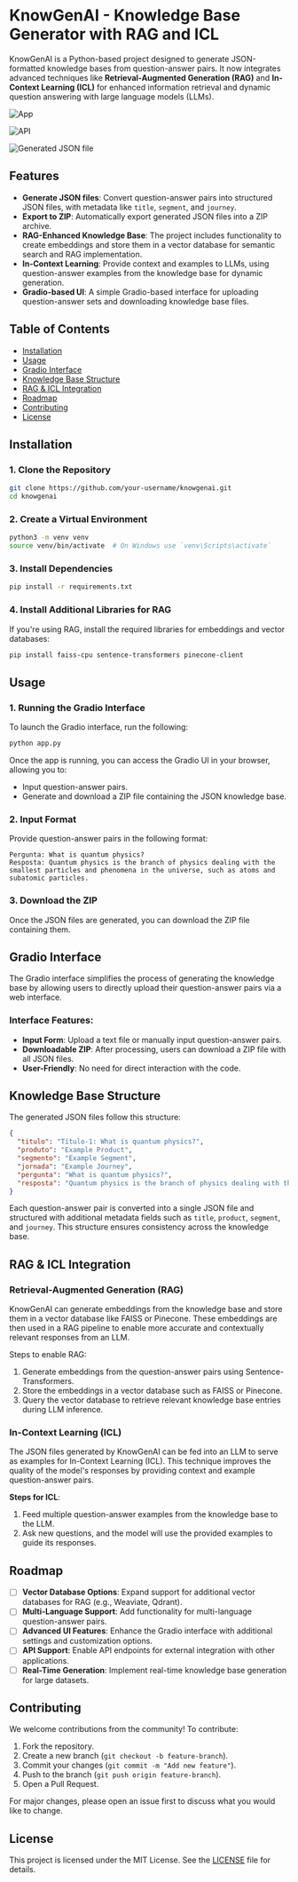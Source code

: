 
# **KnowGenAI - Knowledge Base Generator with RAG and ICL**

KnowGenAI is a Python-based project designed to generate JSON-formatted knowledge bases from question-answer pairs. It now integrates advanced techniques like **Retrieval-Augmented Generation (RAG)** and **In-Context Learning (ICL)** for enhanced information retrieval and dynamic question answering with large language models (LLMs).

![App](image/app.png)

![API](image/api.png)

![Generated JSON file](image/json_kb.png)

## **Features**
- **Generate JSON files**: Convert question-answer pairs into structured JSON files, with metadata like `title`, `segment`, and `journey`.
- **Export to ZIP**: Automatically export generated JSON files into a ZIP archive.
- **RAG-Enhanced Knowledge Base**: The project includes functionality to create embeddings and store them in a vector database for semantic search and RAG implementation.
- **In-Context Learning**: Provide context and examples to LLMs, using question-answer examples from the knowledge base for dynamic generation.
- **Gradio-based UI**: A simple Gradio-based interface for uploading question-answer sets and downloading knowledge base files.

## **Table of Contents**
- [Installation](#installation)
- [Usage](#usage)
- [Gradio Interface](#gradio-interface)
- [Knowledge Base Structure](#knowledge-base-structure)
- [RAG & ICL Integration](#rag--icl-integration)
- [Roadmap](#roadmap)
- [Contributing](#contributing)
- [License](#license)

## **Installation**

### **1. Clone the Repository**
```bash
git clone https://github.com/your-username/knowgenai.git
cd knowgenai
```

### **2. Create a Virtual Environment**
```bash
python3 -m venv venv
source venv/bin/activate  # On Windows use `venv\Scripts\activate`
```

### **3. Install Dependencies**
```bash
pip install -r requirements.txt
```

### **4. Install Additional Libraries for RAG**
If you're using RAG, install the required libraries for embeddings and vector databases:
```bash
pip install faiss-cpu sentence-transformers pinecone-client
```

## **Usage**

### **1. Running the Gradio Interface**
To launch the Gradio interface, run the following:
```bash
python app.py
```

Once the app is running, you can access the Gradio UI in your browser, allowing you to:
- Input question-answer pairs.
- Generate and download a ZIP file containing the JSON knowledge base.

### **2. Input Format**
Provide question-answer pairs in the following format:
```
Pergunta: What is quantum physics?
Resposta: Quantum physics is the branch of physics dealing with the smallest particles and phenomena in the universe, such as atoms and subatomic particles.
```

### **3. Download the ZIP**
Once the JSON files are generated, you can download the ZIP file containing them.

## **Gradio Interface**
The Gradio interface simplifies the process of generating the knowledge base by allowing users to directly upload their question-answer pairs via a web interface.

### **Interface Features**:
- **Input Form**: Upload a text file or manually input question-answer pairs.
- **Downloadable ZIP**: After processing, users can download a ZIP file with all JSON files.
- **User-Friendly**: No need for direct interaction with the code.

## **Knowledge Base Structure**
The generated JSON files follow this structure:
```json
{
  "titulo": "Título-1: What is quantum physics?",
  "produto": "Example Product",
  "segmento": "Example Segment",
  "jornada": "Example Journey",
  "pergunta": "What is quantum physics?",
  "resposta": "Quantum physics is the branch of physics dealing with the smallest particles and phenomena in the universe, such as atoms and subatomic particles."
}
```

Each question-answer pair is converted into a single JSON file and structured with additional metadata fields such as `title`, `product`, `segment`, and `journey`. This structure ensures consistency across the knowledge base.

## **RAG & ICL Integration**

### **Retrieval-Augmented Generation (RAG)**
KnowGenAI can generate embeddings from the knowledge base and store them in a vector database like FAISS or Pinecone. These embeddings are then used in a RAG pipeline to enable more accurate and contextually relevant responses from an LLM.

Steps to enable RAG:
1. Generate embeddings from the question-answer pairs using Sentence-Transformers.
2. Store the embeddings in a vector database such as FAISS or Pinecone.
3. Query the vector database to retrieve relevant knowledge base entries during LLM inference.

### **In-Context Learning (ICL)**
The JSON files generated by KnowGenAI can be fed into an LLM to serve as examples for In-Context Learning (ICL). This technique improves the quality of the model's responses by providing context and example question-answer pairs.

**Steps for ICL**:
1. Feed multiple question-answer examples from the knowledge base to the LLM.
2. Ask new questions, and the model will use the provided examples to guide its responses.

## **Roadmap**
- [ ] **Vector Database Options**: Expand support for additional vector databases for RAG (e.g., Weaviate, Qdrant).
- [ ] **Multi-Language Support**: Add functionality for multi-language question-answer pairs.
- [ ] **Advanced UI Features**: Enhance the Gradio interface with additional settings and customization options.
- [ ] **API Support**: Enable API endpoints for external integration with other applications.
- [ ] **Real-Time Generation**: Implement real-time knowledge base generation for large datasets.

## **Contributing**
We welcome contributions from the community! To contribute:
1. Fork the repository.
2. Create a new branch (`git checkout -b feature-branch`).
3. Commit your changes (`git commit -m "Add new feature"`).
4. Push to the branch (`git push origin feature-branch`).
5. Open a Pull Request.

For major changes, please open an issue first to discuss what you would like to change.

## **License**
This project is licensed under the MIT License. See the [LICENSE](LICENSE) file for details.

